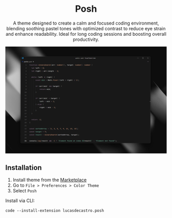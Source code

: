 <div align="center">

# Posh

A theme designed to create a calm and focused coding environment, blending soothing pastel tones with optimized contrast to reduce eye strain and enhance readability. Ideal for long coding sessions and boosting overall productivity.

<img src="posh.png" alt="Posh Theme" />

</div>

## Installation

1. Install theme from the [Marketplace](https://marketplace.visualstudio.com/items?itemName=lucasdecastro.posh)
2. Go to `File > Preferences > Color Theme`
3. Select `Posh`

Install via CLI:

```
code --install-extension lucasdecastro.posh
```
